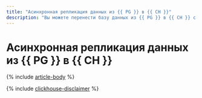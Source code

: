 ```yaml
---
title: "Асинхронная репликация данных из {{ PG }} в {{ CH }}"
description: "Вы можете перенести базу данных из {{ PG }} в {{ CH }} с помощью сервиса {{ data-transfer-full-name }}."
---
```


# Асинхронная репликация данных из {{ PG }} в {{ CH }}

{% include [article-body](../../_tutorials/rdbms-to-clickhouse.md) %}

{% include [clickhouse-disclaimer](../../_includes/clickhouse-disclaimer.md) %}
